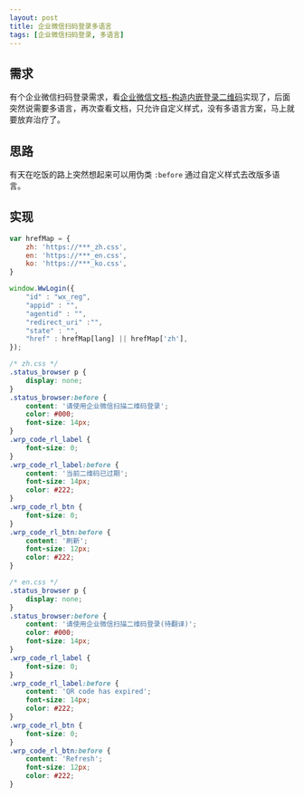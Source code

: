```yaml
---
layout: post
title: 企业微信扫码登录多语言
tags: [企业微信扫码登录, 多语言]
---
```


## 需求

有个企业微信扫码登录需求，看[企业微信文档-构造内嵌登录二维码](https://work.weixin.qq.com/api/doc/90000/90135/91019)实现了，后面突然说需要多语言，再次查看文档，只允许自定义样式，没有多语言方案，马上就要放弃治疗了。

## 思路

有天在吃饭的路上突然想起来可以用伪类 `:before` 通过自定义样式去改版多语言。

## 实现

```js
var hrefMap = {
    zh: 'https://***_zh.css',
    en: 'https://***_en.css',
    ko: 'https://***_ko.css',
}

window.WwLogin({
    "id" : "wx_reg",  
    "appid" : "",
    "agentid" : "",
    "redirect_uri" :"",
    "state" : "",
    "href" : hrefMap[lang] || hrefMap['zh'],
});
```

```css
/* zh.css */
.status_browser p {
    display: none;
}
.status_browser:before {
    content: '请使用企业微信扫描二维码登录';
    color: #000;
    font-size: 14px;
}
.wrp_code_rl_label {
    font-size: 0;
}
.wrp_code_rl_label:before {
    content: '当前二维码已过期';
    font-size: 14px;
    color: #222;
}
.wrp_code_rl_btn {
    font-size: 0;
}
.wrp_code_rl_btn:before {
    content: '刷新';
    font-size: 12px;
    color: #222;
}
```

```css
/* en.css */
.status_browser p {
    display: none;
}
.status_browser:before {
    content: '请使用企业微信扫描二维码登录(待翻译)';
    color: #000;
    font-size: 14px;
}
.wrp_code_rl_label {
    font-size: 0;
}
.wrp_code_rl_label:before {
    content: 'QR code has expired';
    font-size: 14px;
    color: #222;
}
.wrp_code_rl_btn {
    font-size: 0;
}
.wrp_code_rl_btn:before {
    content: 'Refresh';
    font-size: 12px;
    color: #222;
}
```